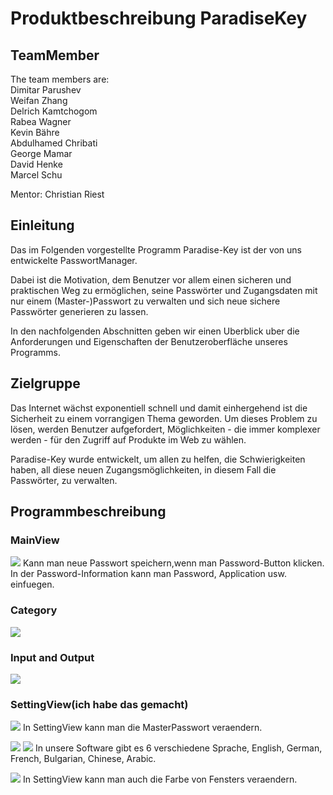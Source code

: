 # Produktbeschreibung ParadiseKey
## TeamMember

 The team members are:  
 Dimitar Parushev   
 Weifan Zhang  
 Delrich Kamtchogom  
 Rabea Wagner   
 Kevin Bähre  
 Abdulhamed Chribati   
 George Mamar   
 David Henke   
 Marcel Schu  

Mentor: Christian Riest  
## Einleitung
Das im Folgenden vorgestellte Programm Paradise-Key ist der von uns entwickelte PasswortManager.

Dabei ist die Motivation, dem Benutzer vor allem einen sicheren und praktischen Weg zu ermöglichen, seine Passwörter und Zugangsdaten mit nur einem (Master-)Passwort zu verwalten und sich neue sichere Passwörter generieren zu lassen.

In den nachfolgenden Abschnitten geben wir einen Uberblick uber die Anforderungen und Eigenschaften der Benutzeroberfläche unseres Programms.

## Zielgruppe
Das Internet wächst exponentiell schnell und damit einhergehend ist die Sicherheit zu einem vorrangigen Thema geworden. Um dieses Problem zu lösen, werden Benutzer aufgefordert, Möglichkeiten - die immer komplexer werden - für den Zugriff auf Produkte im Web zu wählen.

Paradise-Key wurde entwickelt, um allen zu helfen, die Schwierigkeiten haben, all diese neuen Zugangsmöglichkeiten, in diesem Fall die Passwörter, zu verwalten.

## Programmbeschreibung
### MainView
![](https://i.imgur.com/REEUwbQ.png)
Kann man neue Passwort speichern,wenn man Password-Button klicken. In der Password-Information kann man Password, Application usw. einfuegen.

### Category
![](https://i.imgur.com/VCE07AW.png)

### Input and Output
![](https://i.imgur.com/VOEqZHK.png)

### SettingView(ich habe das gemacht)
![](https://i.imgur.com/FDeRgeG.png)
In SettingView kann man die MasterPasswort veraendern.

![](https://i.imgur.com/3wFA8yO.png)
![](https://i.imgur.com/s3e5YnK.png)
In unsere Software gibt es 6 verschiedene Sprache, English, German, French, Bulgarian, Chinese, Arabic.

![](https://i.imgur.com/439Lepu.png)
In SettingView kann man auch die Farbe von Fensters veraendern.


